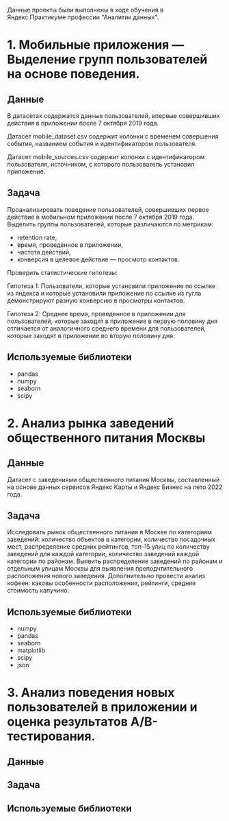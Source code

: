Данные проекты были выполнены в ходе обучения в Яндекс.Практикуме профессии "Аналитик данных".
# 1. Мобильные приложения — Выделение групп пользователей на основе поведения.

## Данные
В датасетах содержатся данные пользователей, впервые совершивших действия в приложении после 7 октября 2019 года.

Датасет mobile_dataset.csv содержит колонки с временем совершения события, названием события и идентификатором пользователя. 

Датасет mobile_sources.csv содержит колонки с идентификатором пользователя, источником, с которого пользователь установил приложение. 

## Задача
Проанализировать поведение пользователей, совершивших первое действие в мобильном приложении после 7 октября 2019 года. Выделить группы пользователей, которые различаются по метрикам:

- retention rate,
- время, проведённое в приложении,
- частота действий,
- конверсия в целевое действие — просмотр контактов.
  
Проверить статистические гипотезы:

Гипотеза 1: Пользователи, которые установили приложение по ссылке из яндекса и которые установили приложение по ссылке из гугла демонстрируют разную конверсию в просмотры контактов.

Гипотеза 2: Среднее время, проведенное в приложении для пользователей, которые заходят в приложение в первую половину дня отличается от аналогичного среднего времени для пользователей, которые заходят в приложение во вторую половину дня.

## Используемые библиотеки

- pandas
- numpy
- seaborn
- scipy
  
# 2. Анализ рынка заведений общественного питания Москвы

## Данные

Датасет с заведениями общественного питания Москвы, составленный на основе данных сервисов Яндекс Карты и Яндекс Бизнес на лето 2022 года.

## Задача
Исследовать рынок общественного питания в Москве по категориям заведений: количество объектов в категории, количество посадочных мест, распределение средних рейтингов, топ-15 улиц по количеству заведений для каждой категории, количество заведений каждой категории по районам. Выявить распределение заведений по районам и отдельным улицам Москвы для выявления преподчтительного расположения нового заведения. Дополнительно провести анализ кофеен: каковы особенности расположения, рейтинги, средняя стоимость капучино.

## Используемые библиотеки

- numpy
- pandas
- seaborn
- matplotlib
- scipy
- json

# 3. Анализ поведения новых пользователей в приложении и оценка результатов А/В-тестирования.

## Данные

## Задача

## Используемые библиотеки
